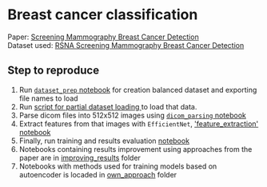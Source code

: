 # Breast cancer classification

Paper: [Screening Mammography Breast Cancer Detection](https://arxiv.org/pdf/2307.11274v1.pdf) </br>
Dataset used: [RSNA Screening Mammography Breast Cancer Detection](https://www.https://www.kaggle.com/competitions/rsna-breast-cancer-detection/leaderboard) </br>


## Step to reproduce
1. Run [`dataset_prep` notebook](dataset_prep.ipynb) for creation balanced dataset and exporting file names to load
2. Run [script for partial dataset loading ](kaggle_script.py) to load that data.
3. Parse dicom files into 512x512 images using [`dicom_parsing` notebook](dicom_parsing.ipynb)
4. Extract features from that images with `EfficientNet`, ['feature_extraction' notebook](feature_extraction.ipynb)
5. Finally, run training and results evaluation [notebook](classifiers_training.ipynb)
6. Notebooks containing results improvement using approaches from the paper are in [improving_results](/improving_results) folder
7. Notebooks with methods used for training models based on autoencoder is locaded in [own_approach](/own_approach) folder